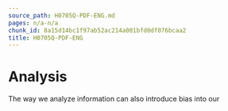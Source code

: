 ```yaml
---
source_path: H0705Q-PDF-ENG.md
pages: n/a-n/a
chunk_id: 8a15d14bc1f97ab52ac214a001bfd0df076bcaa2
title: H0705Q-PDF-ENG
---
```

# Analysis

The way we analyze information can also introduce bias into our
